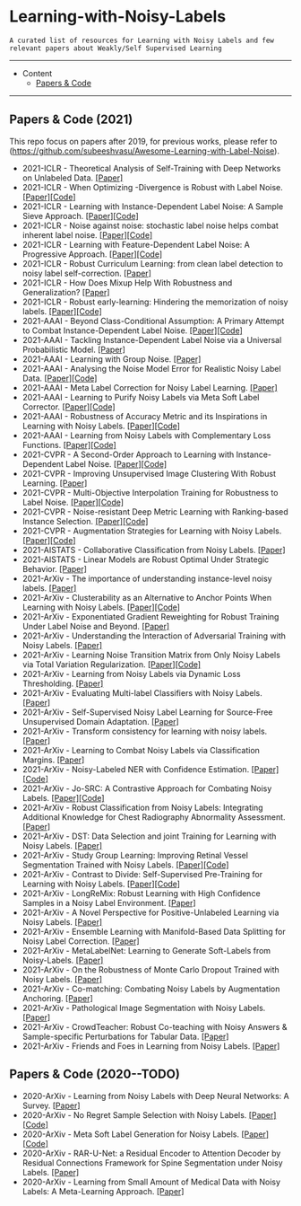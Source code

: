 # Learning-with-Noisy-Labels

    A curated list of resources for Learning with Noisy Labels and few relevant papers about Weakly/Self Supervised Learning

---

- Content
  - [Papers & Code](#papers--code)

---

## Papers & Code (2021)

This repo focus on papers after 2019, for previous works, please refer to (https://github.com/subeeshvasu/Awesome-Learning-with-Label-Noise).

* 2021-ICLR - Theoretical Analysis of Self-Training with Deep Networks on Unlabeled Data. [[Paper]](https://openreview.net/pdf?id=rC8sJ4i6kaH)
* 2021-ICLR - When Optimizing -Divergence is Robust with Label Noise. [[Paper]](https://openreview.net/pdf?id=WesiCoRVQ15)[[Code]](https://github.com/weijiaheng/Robust-f-divergence-measures) 
* 2021-ICLR - Learning with Instance-Dependent Label Noise: A Sample Sieve Approach. [[Paper]](https://openreview.net/pdf?id=2VXyy9mIyU3)[[Code]](https://github.com/haochenglouis/cores) 
* 2021-ICLR - Noise against noise: stochastic label noise helps combat inherent label noise. [[Paper]](https://openreview.net/pdf?id=80FMcTSZ6J0)[[Code]](https://github.com/chenpf1025/SLN)
* 2021-ICLR - Learning with Feature-Dependent Label Noise: A Progressive Approach. [[Paper]](https://openreview.net/pdf?id=ZPa2SyGcbwh)[[Code]](https://github.com/pxiangwu/PLC)
* 2021-ICLR - Robust Curriculum Learning: from clean label detection to noisy label self-correction. [[Paper]](https://openreview.net/pdf?id=lmTWnm3coJJ)
* 2021-ICLR - How Does Mixup Help With Robustness and Generalization? [[Paper]](https://openreview.net/pdf?id=8yKEo06dKNo)
* 2021-ICLR - Robust early-learning: Hindering the memorization of noisy labels. [[Paper]](https://openreview.net/pdf?id=Eql5b1_hTE4)[[Code]](https://github.com/xiaoboxia/CDR)
* 2021-AAAI - Beyond Class-Conditional Assumption: A Primary Attempt to Combat Instance-Dependent Label Noise. [[Paper]](https://arxiv.org/abs/2012.05458)[[Code]](https://github.com/chenpf1025/IDN)
* 2021-AAAI - Tackling Instance-Dependent Label Noise via a Universal Probabilistic Model. [[Paper]](https://niug1984.github.io/paper/wang_aaai21.pdf)
* 2021-AAAI - Learning with Group Noise. [[Paper]](https://gcatnjust.github.io/ChenGong/paper/wang_aaai21_2.pdf)
* 2021-AAAI - Analysing the Noise Model Error for Realistic Noisy Label Data. [[Paper]](https://arxiv.org/abs/2101.09763)[[Code]](https://github.com/uds-lsv/noise-estimation)
* 2021-AAAI - Meta Label Correction for Noisy Label Learning. [[Paper]](https://www.microsoft.com/en-us/research/publication/meta-label-correction-for-noisy-label-learning/)
* 2021-AAAI - Learning to Purify Noisy Labels via Meta Soft Label Corrector. [[Paper]](https://arxiv.org/abs/2008.00627)[[Code]](https://github.com/WuYichen-97/Learning-to-Purify-Noisy-Labels-via-Meta-Soft-Label-Corrector)
* 2021-AAAI - Robustness of Accuracy Metric and its Inspirations in Learning with Noisy Labels. [[Paper]](https://arxiv.org/abs/2012.04193)[[Code]](https://github.com/chenpf1025/RobustnessAccuracy)
* 2021-AAAI - Learning from Noisy Labels with Complementary Loss Functions. [[Paper]](http://palm.seu.edu.cn/zhangml/files/AAAI'21a.pdf)[[Code]](https://github.com/dengbaowang/CompLossForNoisyLabels)
* 2021-CVPR - A Second-Order Approach to Learning with Instance-Dependent Label Noise. [[Paper]](https://arxiv.org/abs/2012.11854)[[Code]](https://github.com/UCSC-REAL/CAL)
* 2021-CVPR - Improving Unsupervised Image Clustering With Robust Learning. [[Paper]](https://arxiv.org/abs/2012.11150)
* 2021-CVPR - Multi-Objective Interpolation Training for Robustness to Label Noise. [[Paper]](https://arxiv.org/abs/2012.04462)[[Code]](https://git.io/JI40X)
* 2021-CVPR - Noise-resistant Deep Metric Learning with Ranking-based Instance Selection. [[Paper]](https://arxiv.org/abs/2103.16047)[[Code]](https://github.com/alibaba-edu/Ranking-based-Instance-Selection)
* 2021-CVPR - Augmentation Strategies for Learning with Noisy Labels. [[Paper]](https://arxiv.org/abs/2103.02130)[[Code]](https://github.com/KentoNishi/Augmentation-for-LNL)
* 2021-AISTATS - Collaborative Classification from Noisy Labels. [[Paper]](http://proceedings.mlr.press/v130/maystre21a.html)
* 2021-AISTATS - Linear Models are Robust Optimal Under Strategic Behavior. [[Paper]](http://proceedings.mlr.press/v130/tang21a.html)
* 2021-ArXiv - The importance of understanding instance-level noisy labels. [[Paper]](https://arxiv.org/pdf/2102.05336.pdf)
* 2021-ArXiv - Clusterability as an Alternative to Anchor Points When Learning with Noisy Labels. [[Paper]](https://arxiv.org/pdf/2102.05291.pdf)[[Code]](https://github.com/zwzhu-d/HOC)
* 2021-ArXiv - Exponentiated Gradient Reweighting for Robust Training Under Label Noise and Beyond. [[Paper]](https://arxiv.org/pdf/2104.01493.pdf)
* 2021-ArXiv - Understanding the Interaction of Adversarial Training with Noisy Labels. [[Paper]](https://arxiv.org/pdf/2102.03482.pdf)
* 2021-ArXiv - Learning Noise Transition Matrix from Only Noisy Labels via Total Variation Regularization. [[Paper]](https://arxiv.org/pdf/2102.02414.pdf)[[Code]](https://github.com/YivanZhang/lio)
* 2021-ArXiv - Learning from Noisy Labels via Dynamic Loss Thresholding. [[Paper]](https://arxiv.org/pdf/2104.02570.pdf)
* 2021-ArXiv - Evaluating Multi-label Classifiers with Noisy Labels. [[Paper]](https://arxiv.org/pdf/2102.08427.pdf)
* 2021-ArXiv - Self-Supervised Noisy Label Learning for Source-Free Unsupervised Domain Adaptation. [[Paper]](https://arxiv.org/pdf/2102.11614.pdf)
* 2021-ArXiv - Transform consistency for learning with noisy labels. [[Paper]](https://arxiv.org/pdf/2103.13872.pdf)
* 2021-ArXiv - Learning to Combat Noisy Labels via Classification Margins. [[Paper]](https://arxiv.org/pdf/2102.00751.pdf)
* 2021-ArXiv - Noisy-Labeled NER with Confidence Estimation. [[Paper]](https://arxiv.org/pdf/2104.04318.pdf)[[Code]](https://github.com/liukun95/Noisy-NER-Confidence-Estimation)
* 2021-ArXiv - Jo-SRC: A Contrastive Approach for Combating Noisy Labels. [[Paper]](https://arxiv.org/pdf/2103.13029.pdf)[[Code]](https://github.com/NUST-Machine-Intelligence-Laboratory/Jo-SRC)
* 2021-ArXiv - Robust Classification from Noisy Labels: Integrating Additional Knowledge for Chest
Radiography Abnormality Assessment. [[Paper]](https://arxiv.org/pdf/2104.05261.pdf)
* 2021-ArXiv - DST: Data Selection and joint Training for Learning with Noisy Labels. [[Paper]](https://arxiv.org/pdf/2103.00813.pdf)
* 2021-ArXiv - Study Group Learning: Improving Retinal Vessel Segmentation Trained with Noisy Labels. [[Paper]](https://arxiv.org/pdf/2103.03451.pdf)[[Code]](https://github.com/SHI-Labs/SGL-Retinal-Vessel-Segmentation)
* 2021-ArXiv - Contrast to Divide: Self-Supervised Pre-Training for Learning with Noisy Labels. [[Paper]](https://arxiv.org/pdf/2103.13646.pdf)[[Code]](https://github.com/ContrastToDivide/C2D)
* 2021-ArXiv - LongReMix: Robust Learning with High Confidence Samples in a Noisy Label Environment. [[Paper]](https://arxiv.org/pdf/2103.04173.pdf)
* 2021-ArXiv - A Novel Perspective for Positive-Unlabeled Learning via Noisy Labels. [[Paper]](https://arxiv.org/pdf/2103.04685.pdf)
* 2021-ArXiv - Ensemble Learning with Manifold-Based Data Splitting for Noisy Label Correction. [[Paper]](https://arxiv.org/pdf/2103.07641.pdf)
* 2021-ArXiv - MetaLabelNet: Learning to Generate Soft-Labels from Noisy-Labels. [[Paper]](https://arxiv.org/pdf/2103.10869.pdf)
* 2021-ArXiv - On the Robustness of Monte Carlo Dropout Trained with Noisy Labels. [[Paper]](https://arxiv.org/pdf/2103.12002.pdf)
* 2021-ArXiv - Co-matching: Combating Noisy Labels by Augmentation Anchoring. [[Paper]](https://arxiv.org/pdf/2103.12814.pdf)
* 2021-ArXiv - Pathological Image Segmentation with Noisy Labels. [[Paper]](https://arxiv.org/pdf/2104.02602.pdf)
* 2021-ArXiv - CrowdTeacher: Robust Co-teaching with Noisy Answers & Sample-specific Perturbations for Tabular Data. [[Paper]](https://arxiv.org/pdf/2103.17144.pdf)
* 2021-ArXiv - Friends and Foes in Learning from Noisy Labels. [[Paper]](https://arxiv.org/pdf/2103.15055.pdf)

## Papers & Code (2020--TODO)

* 2020-ArXiv - Learning from Noisy Labels with Deep Neural Networks: A Survey. [[Paper]](https://arxiv.org/pdf/2007.08199.pdf)
* 2020-ArXiv - No Regret Sample Selection with Noisy Labels. [[Paper]](https://arxiv.org/pdf/2003.03179.pdf)[[Code]](https://github.com/songheony/TAkS)
* 2020-ArXiv - Meta Soft Label Generation for Noisy Labels. [[Paper]](https://arxiv.org/pdf/2007.05836.pdf)[[Code]](https://github.com/gorkemalgan/MSLG_noisy_label)
* 2020-ArXiv - RAR-U-Net: a Residual Encoder to Attention Decoder by Residual Connections Framework for Spine Segmentation under Noisy Labels. [[Paper]](https://arxiv.org/pdf/2009.12873.pdf)
* 2020-ArXiv - Learning from Small Amount of Medical Data with Noisy Labels: A Meta-Learning Approach. [[Paper]](https://arxiv.org/pdf/2010.06939.pdf)
